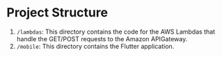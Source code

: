 # Project Structure
1. `/lambdas`: This directory contains the code for the AWS Lambdas that handle the GET/POST requests to the Amazon APIGateway.
2. `/mobile`: This directory contains the Flutter application. 